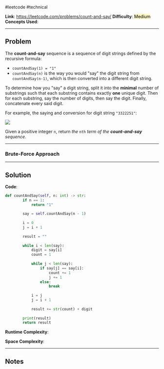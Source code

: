 #leetcode #technical

**Link**: https://leetcode.com/problems/count-and-say/
**Difficulty**: <mark style="background: #FFF3A3A6;">Medium</mark> 
**Concepts Used**: 

---
## Problem

The **count-and-say** sequence is a sequence of digit strings defined by the recursive formula:

- `countAndSay(1) = "1"`
- `countAndSay(n)` is the way you would "say" the digit string from `countAndSay(n-1)`, which is then converted into a different digit string.

To determine how you "say" a digit string, split it into the **minimal** number of substrings such that each substring contains exactly **one** unique digit. Then for each substring, say the number of digits, then say the digit. Finally, concatenate every said digit.

For example, the saying and conversion for digit string `"3322251"`:

![](https://assets.leetcode.com/uploads/2020/10/23/countandsay.jpg)

Given a positive integer `n`, return _the_ `nth` _term of the **count-and-say** sequence_.

---
### Brute-Force Approach


---
## Solution

**Code**:
```python
def countAndSay(self, n: int) -> str:
        if n == 1:
            return "1"
        
        say = self.countAndSay(n - 1)
		
        i = 0
        j = i + 1
		
        result = ""
		
        while i < len(say):
            digit = say[i]
            count = 1
			
            while j < len(say):
                if say[j] == say[i]:
                    count += 1
                    j += 1
                else:
                    break
            
            i = j
            j = i + 1
			
            result += str(count) + digit
		
        print(result)
        return result
```

**Runtime Complexity**:

**Space Complexity**:

---
## Notes
